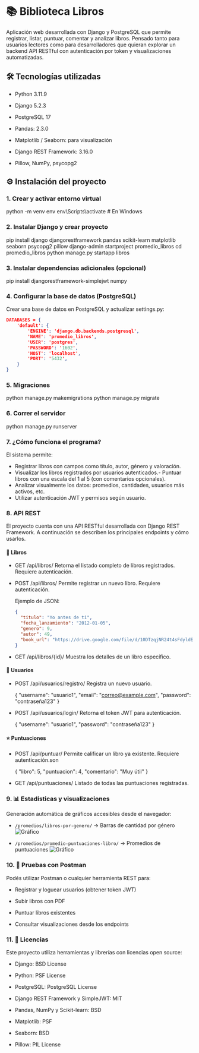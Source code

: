 # 📚 Biblioteca Libros

Aplicación web desarrollada con Django y PostgreSQL que permite registrar, listar, puntuar, comentar y analizar libros. Pensado tanto para usuarios lectores como para desarrolladores que quieran explorar un backend API RESTful con autenticación por token y visualizaciones automatizadas.

## 🛠️ Tecnologías utilizadas

  - Python 3.11.9

  - Django 5.2.3

  - PostgreSQL 17

  - Pandas: 2.3.0

  - Matplotlib / Seaborn: para visualización

  - Django REST Framework: 3.16.0

  - Pillow, NumPy, psycopg2

## ⚙️ Instalación del proyecto

### 1. Crear y activar entorno virtual

python -m venv env
env\Scripts\activate       # En Windows

### 2. Instalar Django y crear proyecto

pip install django djangorestframework pandas scikit-learn matplotlib seaborn psycopg2 pillow
django-admin startproject promedio_libros
cd promedio_libros
python manage.py startapp libros

### 3. Instalar dependencias adicionales (opcional)

pip install djangorestframework-simplejwt numpy

### 4. Configurar la base de datos (PostgreSQL)

Crear una base de datos en PostgreSQL y actualizar settings.py:
```json
DATABASES = {
    'default': {
        'ENGINE': 'django.db.backends.postgresql',
        'NAME': 'promedio_libros',
        'USER': 'postgres',
        'PASSWORD': '1602',
        'HOST': 'localhost',
        'PORT': '5432',
    }
}
```

### 5. Migraciones

python manage.py makemigrations
python manage.py migrate

### 6. Correr el servidor

python manage.py runserver

### 7. ¿Cómo funciona el programa?

El sistema permite:

  - Registrar libros con campos como título, autor, género y valoración.
  - Visualizar los libros registrados por usuarios autenticados.- Puntuar libros con una escala del 1 al 5 (con comentarios opcionales).
  - Analizar visualmente los datos: promedios, cantidades, usuarios más activos, etc.
  - Utilizar autenticación JWT y permisos según usuario.

### 8. API REST

El proyecto cuenta con una API RESTful desarrollada con Django REST Framework. A continuación se describen los principales endpoints y cómo usarlos.

#### 📘 Libros
  - GET /api/libros/
    Retorna el listado completo de libros registrados. Requiere autenticación.

  - POST /api/libros/
    Permite registrar un nuevo libro. Requiere autenticación.

    Ejemplo de JSON:
    ```json
    {
      "titulo": "Yo antes de ti",
      "fecha_lanzamiento": "2012-01-05",
      "genero": 9,
      "autor": 49,
      "book_url": "https://drive.google.com/file/d/10DTzqjNR24t4sFdyldEdO6AxJqxSrQkv"
    }
    ```

  - GET /api/libros/{id}/
    Muestra los detalles de un libro específico.

#### 👤 Usuarios
  - POST /api/usuarios/registro/
    Registra un nuevo usuario.

    {
      "username": "usuario1",
      "email": "correo@example.com",
      "password": "contraseña123"
    }
  - POST /api/usuarios/login/
    Retorna el token JWT para autenticación.

    {
      "username": "usuario1",
      "password": "contraseña123"
    }
#### ⭐ Puntuaciones
  - POST /api/puntuar/
    Permite calificar un libro ya existente. Requiere autenticación.son

    {
      "libro": 5,
      "puntuacion": 4,
      "comentario": "Muy útil"
    }

  - GET /api/puntuaciones/
    Listado de todas las puntuaciones registradas.

### 9. 📊 Estadísticas y visualizaciones

Generación automática de gráficos accesibles desde el navegador:

- `/promedios/libros-por-genero/` → Barras de cantidad por género
![Gráfico](http://127.0.0.1:8000/promedios/libros-por-genero/)

- `/promedios/promedio-puntuaciones-libro/` → Promedios de puntuaciones
![Gráfico](http://127.0.0.1:8000/promedios/promedio-puntuaciones-libro/)


### 10. 🧪 Pruebas con Postman

Podés utilizar Postman o cualquier herramienta REST para:

  - Registrar y loguear usuarios (obtener token JWT)

  - Subir libros con PDF

  - Puntuar libros existentes

  - Consultar visualizaciones desde los endpoints

### 11. 📄 Licencias
Este proyecto utiliza herramientas y librerías con licencias open source:

  - Django: BSD License

  - Python: PSF License

  - PostgreSQL: PostgreSQL License

  - Django REST Framework y SimpleJWT: MIT

  - Pandas, NumPy y Scikit-learn: BSD

  - Matplotlib: PSF

  - Seaborn: BSD

  - Pillow: PIL License
